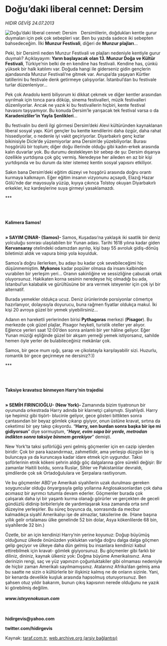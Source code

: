 # Doğu’daki liberal cennet: Dersim

*HIDIR GEVİŞ 24.07.2013*

<div class="yazi"><img align="left" alt="Doğu’daki liberal cennet: Dersim" border="0" src="http://www.taraf.com.tr/fotoraflar/makaleler/dogu-daki-liberal-cennet-dersim_1771_orijinal.jpg" style="border-right-width:10px; border-color:#FFFFFF"/><p>Dersimlilerin, doğdukları kentle gurur duymaları için pek çok sebepleri var. Ben bu yazıda sadece iki sebepten bahsedeceğim. İlki <b>Munzur Festivali</b>, diğeri de <b>Munzur plajları</b>...</p>
<p>Peki, bir Dersimli neden Munzur Festivali ve plajları nedeniyle kentiyle gurur duymalı? Açıklayayım: <b>Yarın başlayacak</b> <b>olan 13. Munzur Doğa ve Kültür Festivali</b>, Türkiye’nin belki de en kendine has festivali. Kendine has, çünkü yüksek bir halk katılımı var. Doğuda hangi ile giderseniz gidin gençlerin ajandasında Munzur Festivali’ne gitmek var. Avrupa’da yaşayan Kürtler tatillerini bu festivale denk getirmeye çalışıyorlar. İstanbul’dan bu festivale turlar düzenleniyor...</p>
<p>Pek çok Anadolu kenti biliyorum ki dikkat çekmek ve diğer kentler arasından sıyrılmak için tonca para döküp, sinema festivalleri, müzik festivalleri düzenliyorlar. Ancak ne yazık ki bu festivallerin hiçbiri, kente festival havasını taşıyamıyor. Bu konuda Dersim’le yarışacak tek festival varsa o da <b>Karadenizliler’in Yayla Şenlikleri</b>...</p>
<p>Bu festivalin bu denli ilgi görmesi Dersim’deki Alevi kültüründen kaynaklanan liberal sosyal yapı. Kürt gençler bu kentte kendilerini daha özgür, daha rahat hissediyorlar, o nedenle iyi vakit geçiriyorlar. Diyarbakırlı genç kızlar bikinisiyle Dicle’de yüzemiyorlar ama Dersim’de yüzebiliyorlar. Burası hoşgörülü bir toplum; diğer doğu illerinde olduğu gibi kadın-erkek arasında kalın duvarlar yok. Bu durumu destekleyen bir sebep de şu: Dersim dışarıya özellikle yurtdışına çok göç vermiş. Neredeyse her aileden en az bir kişi yurtdışında ve bu durum da ister istemez kentin sosyal yapısını etkiliyor. </p>
<p>Sakın bana Dersim’deki eğitim düzeyi ve hoşgörü arasında doğru orantı kurmaya kalkmayın. Eğer eğitim insanın vizyonunu açsaydı, Elazığ Hazar Gölü’nde dar mayosuyla yüzüp, kıyıya çıkınca Tolstoy okuyan Diyarbakırlı erkekler, kız kardeşlerine suya girmeyi yasaklamazdı.</p>
<p>*** </p>
<p><b> </b></p>
<p><b><br/>Kalimera Samos! </b></p>
<p><b><br/>» SAYIM ÇINAR- (Samos)- </b>Samos, Kuşadası’na yaklaşık iki saatlik bir deniz yolculuğu sonrası ulaşılabilen bir Yunan adası. Tarihi 1618 yılına kadar giden<b> Kervansaray</b> otelindeki odamızdan ayrılıp, kişi başı 55 avroluk gidiş-dönüş biletimizi aldık ve vapura binip yola koyulduk. </p>
<p>Samos’a doğru ilerlerken, bu adayı bu kadar çok sevebileceğimi hiç düşünmemiştim. <b>Mykonos</b> kadar popüler olmasa da insanı kalbinden vurabilen bir yerleşim yeri... Oranın sakinliğine ve sessizliğine çabucak ortak oluyorsunuz. Hakikaten korna sesinin neredeyse hiç olmadığı bu ada, İstanbul’un kalabalık ve gürültüsüne bir ara vermek isteyenler için çok iyi bir alternatif. </p>
<p>Burada yemekler oldukça ucuz. Deniz ürünlerinde porsiyonlar cömertçe hazırlanıyor, dolayısıyla doyurucu, buna rağmen fiyatlar oldukça makul. İki kişi 20 avroya güzel bir yemek yiyebilirsiniz...</p>
<p>Adanın en hareketli yerlerinden birisi <b>Pythagoras</b> merkezi (<b>Pisagor</b>). Bu merkezde çok güzel plajlar, Pisagor heykeli, turistik oteller yer alıyor. Eğlence yerleri saat 12:00’den sonra anlamlı bir yer hâline geliyor. Eğer Yunan müziği eşliğinde güzel bir akşam yemeği yemek istiyorsanız, sahilde hemen öyle yerler de bulabileceğiniz mekânlar çok.</p>
<p>Samos, bir gece mum ışığı, şarap ve çikolatayla karşılayabilir sizi. Huzurlu, romantik bir gece geçirmeye ne dersiniz?:))<b> </b></p>
<p>*** </p>
<p><b> </b></p>
<p><b><br/>Taksiye kravatsız binmeyen Harry’nin trajedisi</b></p>
<p><b><br/>» SEMİH FIRINCIOĞLU- (New York)- </b>Zamanında bizim tiyatronun bir oyununda orkestrada Harry adında bir klarnetçi çalışmıştı. Siyahîydi. Harry işe hepimiz gibi tişört- blucinle geliyor, gece gösteri bittikten sonra çantasından bir beyaz gömlek çıkarıp giyiyor, onun üstüne kravat, sırtına da ceketimsi bir şey takıp çıkıyordu. “<b>Harry, sen burdan sonra başka bir işe mi gidiyorsun</b>” diye sormuştum, “<b><i>Hayır, evim sapa bir yerde, metrodan indikten sonra taksiye binmem gerekiyor</i></b>” demişti.</p>
<p>New York’ta taksi şoförlüğü yeni gelmiş göçmenler için en cazip işlerden biridir: Çok bir para kazandırmaz, zahmetlidir, ama yerleşip düzgün bir iş buluncaya ya da kuruncaya kadar idare etmek için uygundur. Taksi şoförlerinin etnik kökeni şehrin aldığı göç dalgalarına göre sürekli değişir: Bir zamanlar Haitili boldu, sonra Ruslar, Sihler ve Pakistanlılar devraldı, şimdilerde çok sık Ortadoğululara ve Şerpalara rastlıyorum. </p>
<p>Ve bu göçmenler ABD’ye Amerikalı siyahîlerin uzak durulması gereken soyguncular olduğu önyargısıyla gelip yollarına Anglosaksonlardan çok daha acımasız bir ayrımcı tutumla devam ederler. Göçmenler burada çok çalışarak daha iyi bir yaşantı kurma olanağı görürler ve gerçekten de geceli gündüzlü didinip birbirleriyle de yardımlaşarak kısa zamanda orta sınıf düzeyine yerleşirler. Bu süreç boyunca da, sonrasında da mecbur kalmadıkça siyahî Amerikalıyı işe de almazlar, taksilerine de. (Hane başına yıllık gelir ortalaması ülke genelinde 52 bin dolar, Asya kökenlilerde 68 bin, siyahîlerde 32 bin.)</p>
<p>Özetle, bir an için kendinizi Harry’nin yerine koyunuz: Doğup büyümüş olduğunuz ülkede önünüzden yokluktan varlığa doğru dalga dalga göçmen gelip geçiyor ve ülkeye daha dün gelmiş bu insanlara kendinizi kabul ettirebilmek için kravat- gömlek giyiyorsunuz. Bu göçmenler gibi farklı bir diliniz, dininiz, kaynak ülkeniz yok: Doğma büyüme Amerikalısınız. Ama derinizin rengi, saç ve yüz yapınızın çoğunluktakiler gibi olmaması nedeniyle de hiçbir zaman Amerikalı sayılmamışsınız. Atalarınız Afrika’dan gelmiş ama bu saatte ne sizin o kültürlerle bir ilişkiniz kalmış ne de onların sizinle. Yani, bir kenarda develikle kuşluk arasında hapsolmuş oturuyorsunuz. Ben şahsen otuz yıldır bakarım, bunun çıkış kapısının nerede olduğunu ne yazık ki görebilmiş değilim.  <br/><br/><b><i>www.isteyenokusun.com</i></b> </p>
<p><b><br/><br/>hidirgevis@yahoo.com</b></p>
<p><b>twitter.com/hidirgevis</b></p>
</div>

Kaynak: [taraf.com.tr](http://www.taraf.com.tr:80/hidir-gevis-2/makale-dogu-daki-liberal-cennet-dersim.htm), [web.archive.org (arşiv bağlantısı)](http://web.archive.org/web/20130726012715/http://www.taraf.com.tr:80/hidir-gevis-2/makale-dogu-daki-liberal-cennet-dersim.htm)

